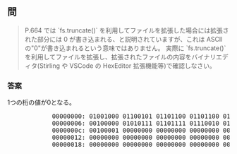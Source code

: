 <section>
    <h2>問</h2>
    <blockquote>
        P.664 では `fs.truncate()` を利用してファイルを拡張した場合には拡張された部分には 0 が書き込まれる、と説明されていますが、これは ASCII の"0"が書き込まれるという意味ではありません。
        実際に `fs.truncate()` を利用してファイルを拡張し、拡張されたファイルの内容をバイナリエディタ(Stirling や VSCode の HexEditor 拡張機能等)で確認しなさい。
    </blockquote>
    <section>
        <h3>答案</h3>
        1つの桁の値が0となる。
        <pre>
            00000000: 01001000 01100101 01101100 01101100 01101111 00101100 Hello,
            00000006: 00100000 01010111 01101111 01110010 01101100 01100100 World
            0000000c: 00100001 00000000 00000000 00000000 00000000 00000000 !.....
            00000012: 00000000 00000000 00000000 00000000 00000000 00000000 ......
            00000018: 00000000 00000000 00000000 00000000 00000000 00000000 ......
            </pre>
        </pre>
    </section>

</section>
